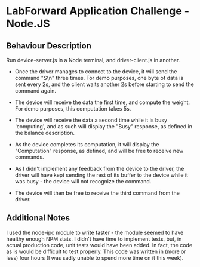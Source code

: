 # LabForward Application Challenge - Node.JS

## Behaviour Description

Run device-server.js in a Node terminal, and driver-client.js in another.

- Once the driver manages to connect to the device, it will send the command "S\n" three times. 
For demo purposes, one byte of data is sent every 2s, and the client waits another 2s before starting to send the command again.

- The device will receive the data the first time, and compute the weight. For demo purposes, this computation takes 5s.
- The device will receive the data a second time while it is busy 'computing', and as such will display the "Busy" response, as defined in the balance description.
- As the device completes its computation, it will display the "Computation" response, as defined, and will be free to receive new commands.
- As I didn't implement any feedback from the device to the driver, the driver will have kept sending the rest of its buffer to the device while it was busy - the device will not recognize the command.
- The device will then be free to receive the third command from the driver.

## Additional Notes

I used the node-ipc module to write faster - the module seemed to have healthy enough NPM stats.
I didn't have time to implement tests, but, in actual production code, unit tests would have been added. In fact, the code as is would be difficult to test properly.
This code was written in (more or less) four hours (I was sadly unable to spend more time on it this week).